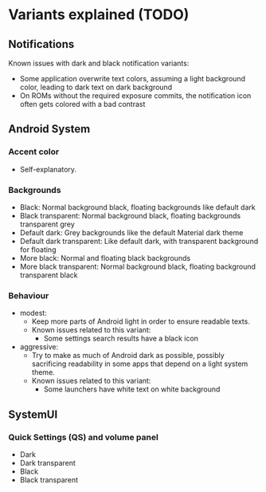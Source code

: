 # Variants explained (TODO)

## Notifications
Known issues with dark and black notification variants:
- Some application overwrite text colors, assuming a light background color, leading to dark text on dark background
- On ROMs without the required exposure commits, the notification icon often gets colored with a bad contrast

## Android System
### Accent color
- Self-explanatory.
### Backgrounds
- Black:
    Normal background black, floating backgrounds like default dark
- Black transparent:
    Normal background black, floating backgrounds transparent grey
- Default dark:
    Grey backgrounds like the default Material dark theme
- Default dark transparent:
    Like default dark, with transparent background for floating
- More black:
    Normal and floating black backgrounds
- More black transparent:
    Normal background black, floating background transparent black
### Behaviour
- modest:
    - Keep more parts of Android light in order to ensure readable texts.
    - Known issues related to this variant:
        - Some settings search results have a black icon
- aggressive:
    - Try to make as much of Android dark as possible,
        possibly sacrificing readability in some apps that depend on a light system theme.
    - Known issues related to this variant:
        - Some launchers have white text on white background

## SystemUI
### Quick Settings (QS) and volume panel
- Dark
- Dark transparent
- Black
- Black transparent